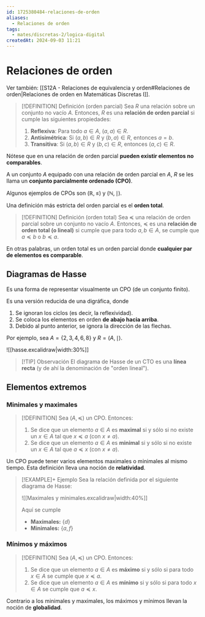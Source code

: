 ```yaml
---
id: 1725380484-relaciones-de-orden
aliases:
  - Relaciones de orden
tags:
  - mates/discretas-2/logica-digital
createdAt: 2024-09-03 11:21
---
```


# Relaciones de orden

Ver también: [[S12A - Relaciones de equivalencia y orden#Relaciones de orden|Relaciones de orden en Matemáticas Discretas I]].

> [!DEFINITION] Definición (orden parcial)
> Sea $R$ una relación sobre un conjunto no vacío $A$. Entonces, $R$ es una **relación de orden parcial** si cumple las siguientes propiedades:
> 
> 1. **Reflexiva**: Para todo $a \in A$, $(a, a) \in R$.
> 2. **Antisimétrica**: Si $(a, b) \in R$ y $(b, a) \in R$, entonces $a = b$.
> 3. **Transitiva**: Si $(a, b) \in R$ y $(b, c) \in R$, entonces $(a, c) \in R$.

Nótese que en una relación de orden parcial **pueden existir elementos no comparables**.

A un conjunto $A$ equipado con una relación de orden parcial en $A$, $R$ se les llama un **conjunto parcialmente ordenado (CPO)**.

Algunos ejemplos de CPOs son $(\mathbb{R}, \leq)$ y $(\mathbb{N}, \mid)$.

Una definición más estricta del orden parcial es el **orden total**.

> [!DEFINITION] Definición (orden total)
> Sea $\preceq$ una relación de orden parcial sobre un conjunto no vacío $A$. Entonces, $\preceq$ es una **relación de orden total (o lineal)** si cumple que para todo $a,b \in A$, se cumple que $a \preceq b$ o $b \preceq a$.

En otras palabras, un orden total es un orden parcial donde **cualquier par de elementos es comparable**.

## Diagramas de Hasse

Es una forma de representar visualmente un CPO (de un conjunto finito).

Es una versión reducida de una digráfica, donde

1. Se ignoran los ciclos (es decir, la reflexividad).
2. Se coloca los elementos en orden **de abajo hacia arriba**.
3. Debido al punto anterior, se ignora la dirección de las flechas.

Por ejemplo, sea $A = \left\{ 2,3,4,6,8 \right\}$ y $R = (A, \mid)$.

![[hasse.excalidraw|width:30%]]

> [!TIP] Observación
> El diagrama de Hasse de un CTO es una **línea recta** (y de ahí la denominación de "orden lineal").

## Elementos extremos

### Minimales y maximales

> [!DEFINITION]
> Sea $(A, \preceq)$ un CPO. Entonces:
> 
> 1. Se dice que un elemento $a \in A$ es **maximal** si y sólo si no existe un $x \in A$ tal que $x \preceq a$ (con $x \neq a$).
> 2. Se dice que un elemento $a \in A$ es **minimal** si y sólo si no existe un $x \in A$ tal que $a \preceq x$ (con $x \neq a$).

Un CPO puede tener varios elementos maximales o minimales al mismo tiempo. Esta definición lleva una noción de **relatividad**.

> [!EXAMPLE]+ Ejemplo
> Sea la relación definida por el siguiente diagrama de Hasse:
> 
> ![[Maximales y minimales.excalidraw|width:40%]]
> 
> Aquí se cumple
> 
> - **Maximales:** $\left\{ d \right\}$
> - **Minimales:** $\left\{ a, f \right\}$

### Mínimos y máximos

> [!DEFINITION]
> Sea $(A, \preceq)$ un CPO. Entonces:
> 
> 1. Se dice que un elemento $a \in A$ es **máximo** si y sólo si para todo $x \in A$ se cumple que $x \preceq a$.
> 2. Se dice que un elemento $a \in A$ es **mínimo** si y sólo si para todo $x \in A$ se cumple que $a \preceq x$.

Contrario a los minimales y maximales, los máximos y mínimos llevan la noción de **globalidad**.
